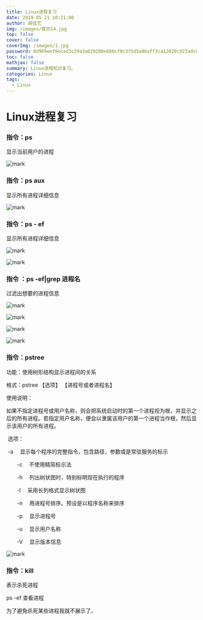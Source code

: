 ```yaml
---
title: Linux进程复习
date: 2019-05-21 10:21:00
author: 胡佳艺
img: /images/首页14.jpg
top: false
cover: false
coverImg: /images/1.jpg
password: 8d969eef6ecad3c29a3a629280e686cf0c3f5d5a86aff3ca12020c923adc6c92
toc: false
mathjax: false
summary: Linux进程知识复习。
categories: Linux
tags:
  - Linux
---
```






# Linux进程复习

### 指令：ps

显示当前用户的进程

![mark](http://ptagesjik.bkt.clouddn.com/blog/20190619/OD0TMX8r3Rnw.png?imageslim)



### 指令：ps aux

显示所有进程详细信息

![mark](http://ptagesjik.bkt.clouddn.com/blog/20190619/18DfE9cVwcKV.png?imageslim)





### 指令：ps - ef 

显示所有进程详细信息

![mark](http://ptagesjik.bkt.clouddn.com/blog/20190619/im6QYKzxN9gc.png?imageslim)



![mark](http://ptagesjik.bkt.clouddn.com/blog/20190619/zb5NErqe4np0.png?imageslim)



### 指令 ：ps -ef|grep  进程名 

过滤出想要的进程信息

![mark](http://ptagesjik.bkt.clouddn.com/blog/20190619/B6XWS9DQJ433.png?imageslim)



![mark](http://ptagesjik.bkt.clouddn.com/blog/20190619/HQdGbLlGnJs7.png?imageslim)

![mark](http://ptagesjik.bkt.clouddn.com/blog/20190619/L2ukbxmWLDPP.png?imageslim)

![mark](http://ptagesjik.bkt.clouddn.com/blog/20190619/XGj63TLUeu2b.png?imageslim)



### 指令：pstree

功能：使用树形结构显示进程间的关系

格式：pstree  【选项】  【进程号或者进程名】

使用说明：

​        如果不指定进程号或用户名称，则会把系统启动时的第一个进程视为根，并显示之后的所有进程。若指定用户名称，便会以隶属该用户的第一个进程当作根，然后显示该用户的所有进程。

​        选项：

​        -a 　显示每个程序的完整指令，包含路径，参数或是常驻服务的标示

　　-c 　不使用精简标示法

　　-h 　列出树状图时，特别标明现在执行的程序

　　-l 　采用长列格式显示树状图

　　-n 　用进程号排序。预设是以程序名称来排序

　　-p 　显示进程号

　　-u 　显示用户名称

　　-V 　显示版本信息

![mark](http://ptagesjik.bkt.clouddn.com/blog/20190619/q25vG7U8MNbw.png?imageslim)





### 指令：kill

表示杀死进程

ps -ef  查看进程   

为了避免杀死某些进程我就不展示了。









